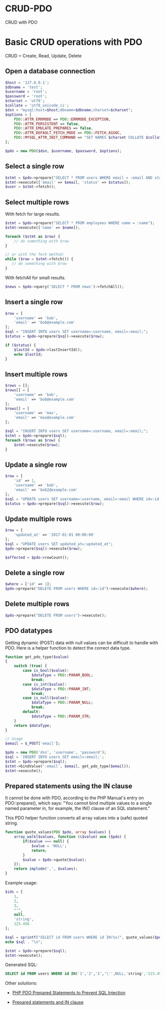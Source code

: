 # CRUD-PDO
CRUD with PDO
# Basic CRUD operations with PDO 

CRUD = Create, Read, Update, Delete

## Open a database connection

```php
$host = '127.0.0.1';
$dbname = 'test';
$username = 'root';
$password = 'root';
$charset = 'utf8';
$collate = 'utf8_unicode_ci';
$dsn = "mysql:host=$host;dbname=$dbname;charset=$charset";
$options = [
    PDO::ATTR_ERRMODE => PDO::ERRMODE_EXCEPTION,
    PDO::ATTR_PERSISTENT => false,
    PDO::ATTR_EMULATE_PREPARES => false,
    PDO::ATTR_DEFAULT_FETCH_MODE => PDO::FETCH_ASSOC,
    PDO::MYSQL_ATTR_INIT_COMMAND => "SET NAMES $charset COLLATE $collate"
];

$pdo = new PDO($dsn, $username, $password, $options);
```

## Select a single row

```php
$stmt = $pdo->prepare("SELECT * FROM users WHERE email = :email AND status=:status LIMIT 1");
$stmt->execute(['email' => $email, 'status' => $status]);
$user = $stmt->fetch();
```

## Select multiple rows

With fetch for large results.

```php
$stmt = $pdo->prepare("SELECT * FROM employees WHERE name = :name");
$stmt->execute(['name' => $name]);

foreach ($stmt as $row) {
    // do something with $row
}

// or with the fech method:
while ($row = $stmt->fetch()) {
   // do something with $row
}
```

With fetchAll for small results.

```php
$news = $pdo->query('SELECT * FROM news')->fetchAll();
```

## Insert a single row

```php
$row = [
    'username' => 'bob',
    'email' => 'bob@example.com'
];
$sql = "INSERT INTO users SET username=:username, email=:email;";
$status = $pdo->prepare($sql)->execute($row);

if ($status) {
    $lastId = $pdo->lastInsertId();
    echo $lastId;
}
```

## Insert multiple rows

```php
$rows = [];
$rows[] = [
    'username' => 'bob',
    'email' => 'bob@example.com'
];
$rows[] = [
    'username' => 'max',
    'email' => 'max@example.com'
];

$sql = "INSERT INTO users SET username=:username, email=:email;";
$stmt = $pdo->prepare($sql);
foreach ($rows as $row) {
    $stmt->execute($row);
}
```

## Update a single row

```php
$row = [
    'id' => 1,
    'username' => 'bob',
    'email' => 'bob2@example.com'
];
$sql = "UPDATE users SET username=:username, email=:email WHERE id=:id;";
$status = $pdo->prepare($sql)->execute($row);
```

## Update multiple rows

```php
$row = [
    'updated_at' => '2017-01-01 00:00:00'
];
$sql = "UPDATE users SET updated_at=:updated_at";
$pdo->prepare($sql)->execute($row);

$affected = $pdo->rowCount();
```

## Delete a single row

```php
$where = ['id' => 1];
$pdo->prepare("DELETE FROM users WHERE id=:id")->execute($where);
```

## Delete multiple rows

```php
$pdo->prepare("DELETE FROM users")->execute();
```

## PDO datatypes

Getting dynamic (POST) data with null values can be difficult to handle with PDO. 
Here is a helper function to detect the correct data type.

```php
function get_pdo_type($value)
{
    switch (true) {
        case is_bool($value):
            $dataType = PDO::PARAM_BOOL;
            break;
        case is_int($value):
            $dataType = PDO::PARAM_INT;
            break;
        case is_null($value):
            $dataType = PDO::PARAM_NULL;
            break;
        default:
            $dataType = PDO::PARAM_STR;
    }
    return $dataType;
}

// Usage
$email = $_POST['email'];

$pdo = new PDO('dsn', 'username', 'password');
$sql = 'INSERT INTO users SET email=:email;';
$stmt = $pdo->prepare($sql);
$stmt->bindValue(':email', $email, get_pdo_type($email));
$stmt->execute();
```

## Prepared statements using the IN clause

It cannot be done with PDO, according to the PHP Manual's entry on PDO::prepare(), which says:
"You cannot bind multiple values to a single named parameter in, for example, the IN() clause of an SQL statement."

This PDO helper function converts all array values into a (safe) quoted string. 

```php
function quote_values(PDO $pdo, array $values) {
    array_walk($values, function (&$value) use ($pdo) {
        if($value === null) {
            $value = 'NULL';
            return;
        }
        $value = $pdo->quote($value);
    });
    return implode(',', $values);
}
```

Example usage:

```php
$ids = [
    1,
    2,
    3,
    "'", 
    null,
    'string',
    123.456
];

$sql = sprintf("SELECT id FROM users WHERE id IN(%s)", quote_values($pdo, $ids));
echo $sql . "\n";

$stmt = $pdo->prepare($sql);
$stmt->execute();
```

Generated SQL:

```sql
SELECT id FROM users WHERE id IN('1','2','3','\'',NULL,'string','123.456')
```

Other solutions:

* [PHP PDO Prepared Statements to Prevent SQL Injection](https://websitebeaver.com/php-pdo-prepared-statements-to-prevent-sql-injection#where-in-array)

* [Prepared statements and IN clause](https://phpdelusions.net/pdo#in)


